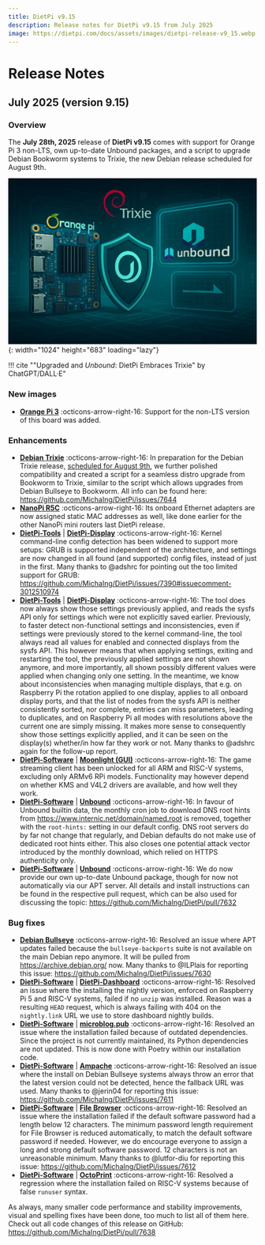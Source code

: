 ```yaml
---
title: DietPi v9.15
description: Release notes for DietPi v9.15 from July 2025
image: https://dietpi.com/docs/assets/images/dietpi-release-v9_15.webp
---
```


# Release Notes

## July 2025 (version 9.15)

### Overview

The **July 28th, 2025** release of **DietPi v9.15** comes with support for Orange Pi 3 non-LTS, own up-to-date Unbound packages, and a script to upgrade Debian Bookworm systems to Trixie, the new Debian release scheduled for August 9th.

![An image composition which resembles an SBC at the left side, with the Orange Pi logo above, the Unbound logo at the right side, and the Debian logo with "Trixie" text on the upper centre area, embedded into a greenish painted-style futuristic room with display panel and data line elements.](../assets/images/dietpi-release-v9_15.webp "Upgraded and *Unbound*: DietPi Embraces Trixie"){: width="1024" height="683" loading="lazy"}

!!! cite "\"Upgraded and *Unbound*: DietPi Embraces Trixie\" by ChatGPT/DALL·E"

### New images

- [**Orange Pi 3**](../hardware.md#orange-pi-series) :octicons-arrow-right-16: Support for the non-LTS version of this board was added.

### Enhancements

- [**Debian Trixie**](https://www.debian.org/releases/trixie/) :octicons-arrow-right-16: In preparation for the Debian Trixie release, [scheduled for August 9th](https://lists.debian.org/debian-devel-announce/2025/07/msg00003.html), we further polished compatibility and created a script for a seamless distro upgrade from Bookworm to Trixie, similar to the script which allows upgrades from Debian Bullseye to Bookworm. All info can be found here: <https://github.com/MichaIng/DietPi/issues/7644>
- [**NanoPi R5C**](../hardware.md#nanopi-series-friendlyelec) :octicons-arrow-right-16: Its onboard Ethernet adapters are now assigned static MAC addresses as well, like done earlier for the other NanoPi mini routers last DietPi release.
- [**DietPi-Tools**](../dietpi_tools.md) | [**DietPi-Display**](../dietpi_tools/system_configuration.md#dietpi-display) :octicons-arrow-right-16: Kernel command-line config detection has been widened to support more setups: GRUB is supported independent of the architecture, and settings are now changed in all found (and supported) config files, instead of just in the first. Many thanks to @adshrc for pointing out the too limited support for GRUB: <https://github.com/MichaIng/DietPi/issues/7390#issuecomment-3012510974>
- [**DietPi-Tools**](../dietpi_tools.md) | [**DietPi-Display**](../dietpi_tools/system_configuration.md#dietpi-display) :octicons-arrow-right-16: The tool does now always show those settings previously applied, and reads the sysfs API only for settings which were not explicitly saved earlier. Previously, to faster detect non-functional settings and inconsistencies, even if settings were previously stored to the kernel command-line, the tool always read all values for enabled and connected displays from the sysfs API. This however means that when applying settings, exiting and restarting the tool, the previously applied settings are not shown anymore, and more importantly, all shown possibly different values were applied when changing only one setting. In the meantime, we know about inconsistencies when managing multiple displays, that e.g. on Raspberry Pi the rotation applied to one display, applies to all onboard display ports, and that the list of nodes from the sysfs API is neither consistently sorted, nor complete, entries can miss parameters, leading to duplicates, and on Raspberry Pi all modes with resolutions above the current one are simply missing. It makes more sense to consequently show those settings explicitly applied, and it can be seen on the display(s) whether/in how far they work or not. Many thanks to @adshrc again for the follow-up report.
- [**DietPi-Software**](../dietpi_tools/software_installation.md#dietpi-software) | [**Moonlight (GUI)**](../software/gaming.md#moonlight-gui) :octicons-arrow-right-16: The game streaming client has been unlocked for all ARM and RISC-V systems, excluding only ARMv6 RPi models. Functionality may however depend on whether KMS and V4L2 drivers are available, and how well they work.
- [**DietPi-Software**](../dietpi_tools/software_installation.md#dietpi-software) | [**Unbound**](../software/dns_servers.md#unbound) :octicons-arrow-right-16: In favour of Unbound builtin data, the monthly cron job to download DNS root hints from <https://www.internic.net/domain/named.root> is removed, together with the `root-hints:` setting in our default config. DNS root servers do by far not change that regularly, and Debian defaults do not make use of dedicated root hints either. This also closes one potential attack vector introduced by the monthly download, which relied on HTTPS authenticity only.
- [**DietPi-Software**](../dietpi_tools/software_installation.md#dietpi-software) | [**Unbound**](../software/dns_servers.md#unbound) :octicons-arrow-right-16: We do now provide our own up-to-date Unbound package, though for now not automatically via our APT server. All details and install instructions can be found in the respective pull request, which can be also used for discussing the topic: <https://github.com/MichaIng/DietPi/pull/7632>

### Bug fixes

- [**Debian Bullseye**](https://www.debian.org/releases/bullseye/) :octicons-arrow-right-16: Resolved an issue where APT updates failed because the `bullseye-backports` suite is not available on the main Debian repo anymore. It will be pulled from <https://archive.debian.org/> now. Many thanks to @ILPlais for reporting this issue: <https://github.com/MichaIng/DietPi/issues/7630>
- [**DietPi-Software**](../dietpi_tools/software_installation.md#dietpi-software) | [**DietPi-Dashboard**](../software/system_stats.md#dietpi-dashboard) :octicons-arrow-right-16: Resolved an issue where the installing the nightly version, enforced on Raspberry Pi 5 and RISC-V systems, failed if no `unzip` was installed. Reason was a resulting `HEAD` request, which is always failing with 404 on the `nightly.link` URL we use to store dashboard nightly builds.
- [**DietPi-Software**](../dietpi_tools/software_installation.md#dietpi-software) | [**microblog.pub**](../software/social.md#microblogpub) :octicons-arrow-right-16: Resolved an issue where the installation failed because of outdated dependencies. Since the project is not currently maintained, its Python dependencies are not updated. This is now done with Poetry within our installation code.
- [**DietPi-Software**](../dietpi_tools/software_installation.md#dietpi-software) | [**Ampache**](../software/media.md#ampache) :octicons-arrow-right-16: Resolved an issue where the install on Debian Bullseye systems always throw an error that the latest version could not be detected, hence the fallback URL was used. Many thanks to @jerin04 for reporting this issue: <https://github.com/MichaIng/DietPi/issues/7611>
- [**DietPi-Software**](../dietpi_tools/software_installation.md#dietpi-software) | [**File Browser**](../software/cloud.md#file-browser) :octicons-arrow-right-16: Resolved an issue where the installation failed if the default software password had a length below 12 characters. The minimum password length requirement for File Browser is reduced automatically, to match the default software password if needed. However, we do encourage everyone to assign a long and strong default software password. 12 characters is not an unreasonable minimum. Many thanks to @lutfor-diu for reporting this issue: <https://github.com/MichaIng/DietPi/issues/7612>
- [**DietPi-Software**](../dietpi_tools/software_installation.md#dietpi-software) | [**OctoPrint**](../software/printing.md#octoprint) :octicons-arrow-right-16: Resolved a regression where the installation failed on RISC-V systems because of false `runuser` syntax.

As always, many smaller code performance and stability improvements, visual and spelling fixes have been done, too much to list all of them here. Check out all code changes of this release on GitHub: <https://github.com/MichaIng/DietPi/pull/7638>
